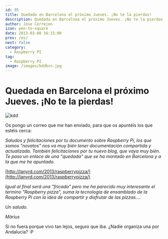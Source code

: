 ```yaml
---
id: 95
title: Quedada en Barcelona el próximo Jueves. ¡No te la pierdas!
description: Quedada en Barcelona el próximo Jueves. ¡No te la pierdas!
author: Jose Cerrejon
icon: pen-to-square
date: 2013-03-08 16:15:00
prev: /es/
next: false
category:
  - Raspberry PI
tag:
  - Raspberry PI
image: /images/kddbcn.jpg
---
```


# Quedada en Barcelona el próximo Jueves. ¡No te la pierdas!

![kdd](/images/kddbcn.jpg)

Os pongo un correo que me han enviado, para que os apuntéis los que estéis cerca:

*Saludos y felicitaciones por tu documento sobre Raspberry Pi, los que somos "novatos" nos va muy bién tener documentación compartida y actualizada. También felicitaciones por tu nuevo blog, que vaya muy bién. Te paso un enlace de una "quedada" que se ha montado en Barcelona y a la que me he apuntado.*

[http://lanyrd.com/2013/raspberrypizza/](http://lanyrd.com/2013/raspberrypizza/)

*Igual al final será una "fricada" pero me ha parecido muy interesante el termino "Raspberry pizza", suma la tecnología de ensamblado de la Raspberry Pi con la idea de compartir y disfrutar de las pizzas....*

*Un saludo.*

*Màrius*

Si no fuera porque vivo tan lejos, seguro que iba. ¿Nadie organiza una por Andalucía? :P